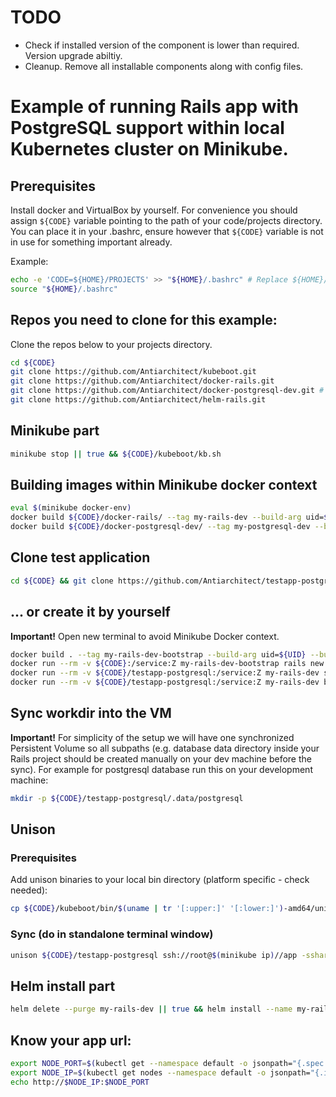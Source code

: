 # TODO
* Check if installed version of the component is lower than required. Version upgrade abiltiy.
* Cleanup. Remove all installable components along with config files.

# Example of running Rails app with PostgreSQL support within local Kubernetes cluster on Minikube.

## Prerequisites
Install docker and VirtualBox by yourself.
For convenience you should assign `${CODE}` variable pointing to the path of your code/projects directory. You can place it in your .bashrc,
ensure however that `${CODE}` variable is not in use for something important already.

Example:
```bash
echo -e 'CODE=${HOME}/PROJECTS' >> "${HOME}/.bashrc" # Replace ${HOME}/PROJECTS to your actual code directory.
source "${HOME}/.bashrc"
```

## Repos you need to clone for this example:
Clone the repos below to your projects directory.
```bash
cd ${CODE}
git clone https://github.com/Antiarchitect/kubeboot.git 
git clone https://github.com/Antiarchitect/docker-rails.git
git clone https://github.com/Antiarchitect/docker-postgresql-dev.git # If you need PostgreSQL in you Project.
git clone https://github.com/Antiarchitect/helm-rails.git
```

## Minikube part
```bash
minikube stop || true && ${CODE}/kubeboot/kb.sh
```

## Building images within Minikube docker context
```bash
eval $(minikube docker-env)
docker build ${CODE}/docker-rails/ --tag my-rails-dev --build-arg uid=${UID}
docker build ${CODE}/docker-postgresql-dev/ --tag my-postgresql-dev --build-arg uid=${UID}
```

## Clone test application

```bash
cd ${CODE} && git clone https://github.com/Antiarchitect/testapp-postgresql.git
```

## ... or create it by yourself
**Important!** Open new terminal to avoid Minikube Docker context.
```bash
docker build . --tag my-rails-dev-bootstrap --build-arg uid=${UID} --build-arg rails_version=5.1.4
docker run --rm -v ${CODE}:/service:Z my-rails-dev-bootstrap rails new testapp-postgresql --database postgresql
docker run --rm -v ${CODE}/testapp-postgresql:/service:Z my-rails-dev sh -c "bundle config --local path ./vendor/bundle; bundle config --local bin ./vendor/bundle/bin"
docker run --rm -v ${CODE}/testapp-postgresql:/service:Z my-rails-dev bundle install
```

## Sync workdir into the VM
**Important!** For simplicity of the setup we will have one synchronized Persistent Volume so all subpaths
(e.g. database data directory inside your Rails project should be created manually on your dev machine before the sync).
For example for postgresql database run this on your development machine:
```bash
mkdir -p ${CODE}/testapp-postgresql/.data/postgresql
```

## Unison
### Prerequisites
Add unison binaries to your local bin directory (platform specific - check needed):
```bash
cp ${CODE}/kubeboot/bin/$(uname | tr '[:upper:]' '[:lower:]')-amd64/unison* ${HOME}/bin
``` 

### Sync (do in standalone terminal window)
```bash
unison ${CODE}/testapp-postgresql ssh://root@$(minikube ip)//app -sshargs "-o StrictHostKeyChecking=no -i $(minikube ssh-key)" -ignorearchives -owner -group -numericids -auto -batch -prefer newer -repeat watch -ignore "Path tmp/pids"
```

## Helm install part
```bash
helm delete --purge my-rails-dev || true && helm install --name my-rails-dev ${CODE}/helm-rails
```

## Know your app url:
```bash
export NODE_PORT=$(kubectl get --namespace default -o jsonpath="{.spec.ports[0].nodePort}" services my-rails-dev-helm-rails)
export NODE_IP=$(kubectl get nodes --namespace default -o jsonpath="{.items[0].status.addresses[0].address}")
echo http://$NODE_IP:$NODE_PORT
```
